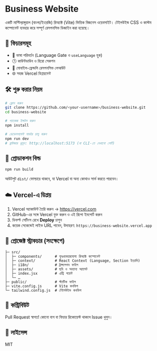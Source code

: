 # Business Website

একটি মাল্টিল্যাঙ্গুয়াল (বাংলা/ইংরেজি) রিঅ্যাক্ট (Vite) ভিত্তিক বিজনেস ওয়েবসাইট। টেইলউইন্ড CSS ও কাস্টম কম্পোনেন্ট ব্যবহার করে সম্পূর্ণ রেসপনসিভ ডিজাইন করা হয়েছে।

## 🚀 ফিচারসমূহ

- 🔄 ভাষা পরিবর্তন (Language Gate ও `useLanguage` হুক)
- 🕒 কাউন্টডাউন ও হিরো সেকশন
- 📱 মোবাইল-ফ্রেন্ডলি রেসপনসিভ লেআউট
- 🌐 সহজ Vercel ডিপ্লয়মেন্ট

## 🛠️ শুরু করার নিয়ম

```bash
# ক্লোন করুন
git clone https://github.com/<your-username>/business-website.git
cd business-website

# প্যাকেজ ইন্সটল করুন
npm install

# ডেভেলপমেন্ট সার্ভার চালু করুন
npm run dev
# ব্রাউজার খুলুন: http://localhost:5173 (বা CLI-তে দেখানো পোর্ট)
```

## 🔨 প্রোডাকশন বিল্ড

```bash
npm run build
```
আউটপুট `dist/` ফোল্ডারে থাকবে, যা Vercel বা অন্য কোথাও সার্ভ করতে পারবেন।

## ☁️ Vercel-এ ডিপ্লয়

1. Vercel অ্যাকাউন্ট তৈরি করুন → https://vercel.com
2. GitHub-এর সঙ্গে Vercel যুক্ত করুন ও এই রিপো ইমপোর্ট করুন
3. ডিফল্ট সেটিংস রেখে **Deploy** চাপুন
4. কয়েক সেকেন্ডেই লাইভ URL পাবেন, উদাহরণ: `https://business-website.vercel.app`

## 📁 প্রোজেক্ট স্ট্রাকচার (সংক্ষেপে)

```
├─ src/
│  ├─ components/      # পুনঃব্যবহারযোগ্য রিঅ্যাক্ট কম্পোনেন্ট
│  ├─ context/         # React Context (Language, Section ইত্যাদি)
│  ├─ i18n/            # ট্রান্সলেশন ফাইল
│  ├─ assets/          # ছবি ও অন্যান্য অ্যাসেট
│  ├─ index.jsx        # এন্ট্রি পয়েন্ট
│  └─ …
├─ public/             # স্ট্যাটিক ফাইল
├─ vite.config.js      # Vite কনফিগ
└─ tailwind.config.js  # টেইলউইন্ড কনফিগ
```

## 🤝 কন্ট্রিবিউট

Pull Request স্বাগত! কোনো বাগ বা ফিচার রিকোয়েস্ট থাকলে Issue খুলুন।

## 📝 লাইসেন্স

MIT
